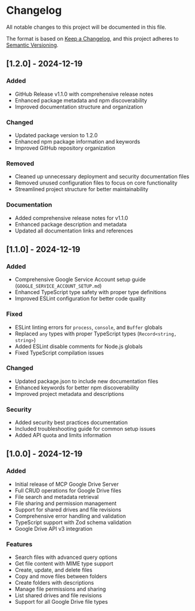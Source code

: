# Changelog

All notable changes to this project will be documented in this file.

The format is based on [Keep a Changelog](https://keepachangelog.com/en/1.0.0/),
and this project adheres to [Semantic Versioning](https://semver.org/spec/v2.0.0.html).

## [1.2.0] - 2024-12-19

### Added
- GitHub Release v1.1.0 with comprehensive release notes
- Enhanced package metadata and npm discoverability
- Improved documentation structure and organization

### Changed
- Updated package version to 1.2.0
- Enhanced npm package information and keywords
- Improved GitHub repository organization

### Removed
- Cleaned up unnecessary deployment and security documentation files
- Removed unused configuration files to focus on core functionality
- Streamlined project structure for better maintainability

### Documentation
- Added comprehensive release notes for v1.1.0
- Enhanced package description and metadata
- Updated all documentation links and references

## [1.1.0] - 2024-12-19

### Added
- Comprehensive Google Service Account setup guide (`GOOGLE_SERVICE_ACCOUNT_SETUP.md`)
- Enhanced TypeScript type safety with proper type definitions
- Improved ESLint configuration for better code quality

### Fixed
- ESLint linting errors for `process`, `console`, and `Buffer` globals
- Replaced `any` types with proper TypeScript types (`Record<string, string>`)
- Added ESLint disable comments for Node.js globals
- Fixed TypeScript compilation issues

### Changed
- Updated package.json to include new documentation files
- Enhanced keywords for better npm discoverability
- Improved project metadata and descriptions

### Security
- Added security best practices documentation
- Included troubleshooting guide for common setup issues
- Added API quota and limits information

## [1.0.0] - 2024-12-19

### Added
- Initial release of MCP Google Drive Server
- Full CRUD operations for Google Drive files
- File search and metadata retrieval
- File sharing and permission management
- Support for shared drives and file revisions
- Comprehensive error handling and validation
- TypeScript support with Zod schema validation
- Google Drive API v3 integration

### Features
- Search files with advanced query options
- Get file content with MIME type support
- Create, update, and delete files
- Copy and move files between folders
- Create folders with descriptions
- Manage file permissions and sharing
- List shared drives and file revisions
- Support for all Google Drive file types
